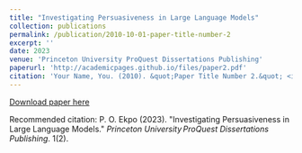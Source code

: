 ```yaml
---
title: "Investigating Persuasiveness in Large Language Models"
collection: publications
permalink: /publication/2010-10-01-paper-title-number-2
excerpt: ''
date: 2023
venue: 'Princeton University ProQuest Dissertations Publishing'
paperurl: 'http://academicpages.github.io/files/paper2.pdf'
citation: 'Your Name, You. (2010). &quot;Paper Title Number 2.&quot; <i>Journal 1</i>. 1(2).'
---
```



[Download paper here](https://drive.google.com/file/d/198B-qd--Z1NGEOXJ4hDWvt8rAkGTSi-u/view?usp=sharing)

Recommended citation: P. O. Ekpo (2023). "Investigating Persuasiveness in Large Language Models." <i>Princeton University ProQuest Dissertations Publishing</i>. 1(2).